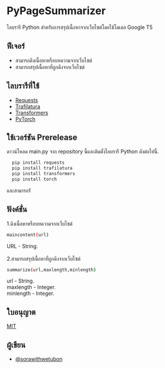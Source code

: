
# PyPageSummarizer
ไลบรารี Python สำหรับการสรุปเนื้อหาจากเว็บไซต์โดยใช้โมเดล Google T5 
## ฟีเจอร์
- สามารถดึงเนื้อหาหรือบทความจากเว็บไซต์
- สามารถสรุปเนื้อหาที่ถูกดึงจากเว็บไซต์


## ไลบรารีที่ใช้

 - [Requests](https://pypi.org/project/requests/)
 - [Trafilatura](https://pypi.org/project/trafilatura/)
 - [Transformers](https://pypi.org/project/transformers/)
 - [PyTorch](https://pypi.org/project/torch/)


## ใช้เวอร์ชัน Prerelease

ดาวน์โหลด main.py จาก repository นี้และติดตั้งไลบรารี Python ดังต่อไปนี้.

```bash
  pip install requests
  pip install trafilatura
  pip install transformers
  pip install torch
```
และสามารถรั

    
## ฟังค์ชั่น
1.ดึงเนื้อหาหรือบทความจากเว็บไซต์
```bash
maincontent(url)
```
URL - String.
\
\
2.สามารถสรุปเนื้อหาที่ถูกดึงจากเว็บไซต์
```bash
summarize(url,maxlength,minlength)
```
url - String.\
maxlength - Integer.\
minlength - Integer.
## ใบอนุญาต

[MIT](https://choosealicense.com/licenses/mit/)


## ผู้เขียน

- [@sorawithwetubon](https://github.com/sorawithwetubon)

